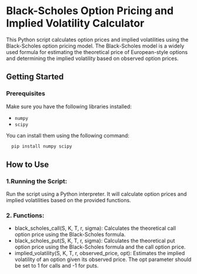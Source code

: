 # Black-Scholes Option Pricing and Implied Volatility Calculator

This Python script calculates option prices and implied volatilities using the Black-Scholes option pricing model. The Black-Scholes model is a widely used formula for estimating the theoretical price of European-style options and determining the implied volatility based on observed option prices.

## Getting Started

### Prerequisites
Make sure you have the following libraries installed:
- `numpy`
- `scipy`

You can install them using the following command:

```bash
  pip install numpy scipy
```


## How to Use
### 1.Running the Script: 
  Run the script using a Python interpreter. It will calculate option prices and implied volatilities based on the provided functions.

### 2. Functions:

- black_scholes_call(S, K, T, r, sigma): Calculates the theoretical call option price using the Black-Scholes formula.
- black_scholes_put(S, K, T, r, sigma): Calculates the theoretical put option price using the Black-Scholes formula and the call option price.
- implied_volatility(S, K, T, r, observed_price, opt): Estimates the implied volatility of an option given its observed price. The opt parameter should be set to 1 for calls and -1 for puts.

